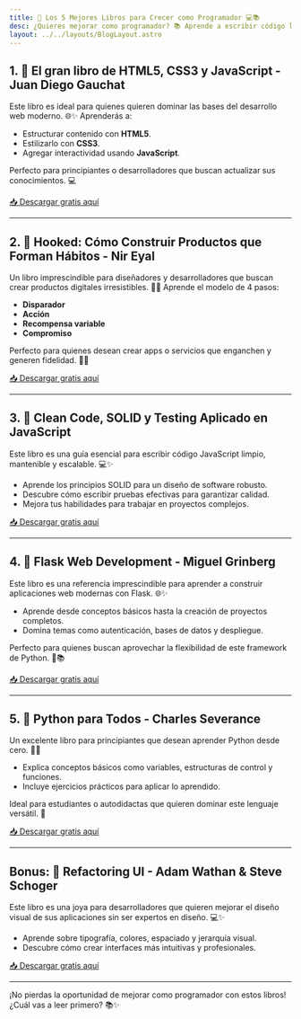 ```yaml
---
title: 🚀 Los 5 Mejores Libros para Crecer como Programador 💻📚
desc: ¿Quieres mejorar como programador? 📚 Aprende a escribir código limpio, dominar Python y diseñar interfaces increíbles. 🚀✨ ¡Sube de nivel paso a paso!
layout: ../../layouts/BlogLayout.astro
---
```


## 1. **📘 El gran libro de HTML5, CSS3 y JavaScript - Juan Diego Gauchat**
Este libro es ideal para quienes quieren dominar las bases del desarrollo web moderno. 🌐✨ Aprenderás a:
- Estructurar contenido con **HTML5**.
- Estilizarlo con **CSS3**.
- Agregar interactividad usando **JavaScript**.

Perfecto para principiantes o desarrolladores que buscan actualizar sus conocimientos. 💻

[📥 Descargar gratis aquí](#)

---

## 2. **📖 Hooked: Cómo Construir Productos que Forman Hábitos - Nir Eyal**
Un libro imprescindible para diseñadores y desarrolladores que buscan crear productos digitales irresistibles. 🔄✨ Aprende el modelo de 4 pasos:
- **Disparador**
- **Acción**
- **Recompensa variable**
- **Compromiso**

Perfecto para quienes desean crear apps o servicios que enganchen y generen fidelidad. 📱💡

[📥 Descargar gratis aquí](#)

---

## 3. **📘 Clean Code, SOLID y Testing Aplicado en JavaScript**
Este libro es una guía esencial para escribir código JavaScript limpio, mantenible y escalable. 💻✨
- Aprende los principios SOLID para un diseño de software robusto.
- Descubre cómo escribir pruebas efectivas para garantizar calidad.
- Mejora tus habilidades para trabajar en proyectos complejos.

[📥 Descargar gratis aquí](#)

---

## 4. **📖 Flask Web Development - Miguel Grinberg**
Este libro es una referencia imprescindible para aprender a construir aplicaciones web modernas con Flask. 🌐✨
- Aprende desde conceptos básicos hasta la creación de proyectos completos.
- Domina temas como autenticación, bases de datos y despliegue.

Perfecto para quienes buscan aprovechar la flexibilidad de este framework de Python. 🐍📚

[📥 Descargar gratis aquí](#)

---

## 5. **📘 Python para Todos - Charles Severance**
Un excelente libro para principiantes que desean aprender Python desde cero. 🐍✨
- Explica conceptos básicos como variables, estructuras de control y funciones.
- Incluye ejercicios prácticos para aplicar lo aprendido.

Ideal para estudiantes o autodidactas que quieren dominar este lenguaje versátil. 🚀

[📥 Descargar gratis aquí](#)

---

## Bonus: **🎨 Refactoring UI - Adam Wathan & Steve Schoger**
Este libro es una joya para desarrolladores que quieren mejorar el diseño visual de sus aplicaciones sin ser expertos en diseño. 💻✨
- Aprende sobre tipografía, colores, espaciado y jerarquía visual.
- Descubre cómo crear interfaces más intuitivas y profesionales.

[📥 Descargar gratis aquí](#)

---

¡No pierdas la oportunidad de mejorar como programador con estos libros! ¿Cuál vas a leer primero? 📚✨
